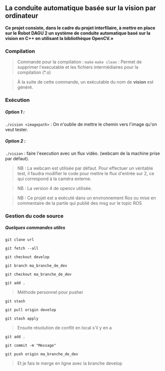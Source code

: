 ## La conduite automatique basée sur la vision par ordinateur

**Ce projet consiste, dans le cadre du projet interfilaire, à mettre en place sur le Robot DAGU 2 un système de conduite automatique basé sur la vision en C++ en utilisant la bibliothèque OpenCV.»** 

### Compilation
>Commande pour la compilation :
`make`
`make clean` : Permet de supprimer l'executable et les fichiers intermédiaires pour la compilation (*.o)

>À la suite de cette commande, un exécutable du nom de **vision** est généré.

### Exécution

##### Option 1 : 

`./vision <imagepath>` : On n'oublie de mettre le chemin vers l'image qu'on veut tester.  

##### Option 2 : 

 `./vision` : faire l'execution avec un flux vidéo. (webcam de la machine prise par défaut).  


>NB : La webcam est utilisée par défaut. Pour effectuer un véritable test, il faudra modifier le code pour mettre le flux d'entrée sur 2, ce qui correspond à la caméra externe.

>NB : La version 4 de opencv utilisée.

>NB : Ce projet est a exécuté dans un environnement Ros ou mise en commentaire de la partie qui publié des msg sur le topic ROS

### Gestion du code source

##### Quelques commandes utiles
 `git clone url`

 `git fetch --all`

 `git checkout develop`

 `git branch ma_branche_de_dev`

 `git checkout ma_branche_de_dev`

 `git add .`

 >Méthode personnel pour pusher

 `git stash`

 `git pull origin develop`

 `git stash apply`

 >Ensuite résolution de conflit en local s'il y en a

 `git add .`

 `git commit -m "Message"`

 `git push origin ma_branche_de_dev`

 >Et je fais le merge en ligne avec la branche develop
